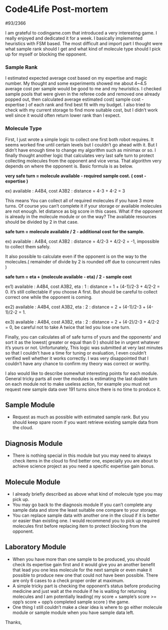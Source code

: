# Code4Life Post-mortem 
#93/2366

 I am grateful to codingame.com that introduced a very interesting game. I really enjoyed and dedicated it for a week. I basically implemented heuristics with FSM based.
The most difficult and import part I thought were what sample rank should I get and what kind of molecule type should I pick up for myself or blocking the opponent.

### Sample Rank
 I estimated expected average cost based on my expertise and magic number. My thought and some experiments showed me about 4~4.5 average cost per sample would be good to me and my heuristics. I checked sample pools that were given in the referee code and removed one already popped out, then calculated average estimated cost( sample cost - expertise ) of each rank and find best fit with my budget. I also tried to check with my current storage to find more suitable cost, but I didn’t work well since it would often return lower rank than I expect.

### Molecule Type
 First, I just wrote a simple logic to collect one first both robot requires. It seems worked fine until certain levels but I couldn’t go ahead with it. But I didn’t have enough time to change my algorithm such as minimax or so. 
I finally thought another logic that calculates very last safe turn to protect collecting molecules from the opponent and vice versa. That algorithm very depends on where the opponent is.
 Basic formula is as below.

**very safe turn = molecule available - required sample cost. ( cost - expertise )**

 ex) available : A4B4, cost A3B2 : distance = 4-3 + 4-2 = 3

This means You can collect all of required molecules if you have 3 more turns. Of course you can’t complete it if your storage or available molecules are not enough. let distance as big score in this cases.
What if the opponent is already in the molecule module or on the way? The available resources should be divided by 2 in that case.

**safe turn = molecule available / 2 - additional cost for the sample.**

 ex) available : A4B4, cost A3B2 : distance = 4/2-3 + 4/2-2 = -1, impossible to collect them safely.

It also possible to calculate even if the opponent is on the way to the molecules.( remainder of divide by 2 is rounded off due to concurrent rules )

**safe turn = eta + (molecule available - eta) / 2 - sample cost**

ex1) available : A4B4, cost A3B2, eta : 1 : distance = 1 + (4-1)/2-3 + 4/2-2 = 0. it’s still collectable if you choose A first.
 But should be careful to collect correct one while the opponent is coming.

ex2) available : A4B4, cost A3B2, eta : 2 : distance = 2 + (4-1)/2-3 + (4-1)/2-2 = 1.

ex3) available : A4B4, cost A3B2, eta : 2 : distance = 2 + (4-2)/2-3 + 4/2-2 = 0, be careful not to take A twice that led you lose one turn.

 Finally, you can calculates all of safe turns of yours and the opponents’ and sort it as the lowest( greater or equal than 0 ) should be in urgent whatever it’s yours or not.
Unfortunately, This logic was submitted at very last minutes so that I couldn’t have a time for tuning or evaluation, I even couldn’t verified well whether it works correctly. I was very disappointed that I couldn’t have any chance to confirm my theory was correct or worthy. 

 I also would like to describe somewhat interesting points for each module. General tricky parts all over the modules is estimating the last doable turn on each module not to make useless action, for example you must not request new sample data over 191 turns since there is no time to produce it.

## Sample Module
- Request as much as possible with estimated sample rank. But you should keep spare room if you want retrieve existing sample data from the cloud.

## Diagnosis Module
- There is nothing special in this module but you may need to always check items in the cloud to find better one, especially you are about to achieve science project as you need a specific expertise gain bonus.

## Molecule Module
- I already briefly described as above what kind of molecule type you may pick up.
- You may go back to the diagnosis module If you can’t complete any sample data and store the least suitable one compare to your storage.
- You can replace sample data with another one in the cloud if it is better or easier than existing one. I would recommend you to pick up required molecules first before replacing item to protect blocking from the opponent.

## Laboratory Module
- When you have more than one sample to be produced, you should check its expertise gain first and it would give you an another benefit that lead you one less molecule for the next sample or even make it possible to produce new one that could not have been possible. There are only 6 cases to a check proper order at maximum.
- A simple tricky part is checking the opponent’s status before producing medicine and just wait at the module if he is waiting for returning molecules and I am potentially leading( my score + sample’s score >= opp’s score + opp’s completed sample score ) the game.
- One thing I still couldn’t make a clear idea is where to go either molecule module or sample module when you have sample data left.


Thanks,
